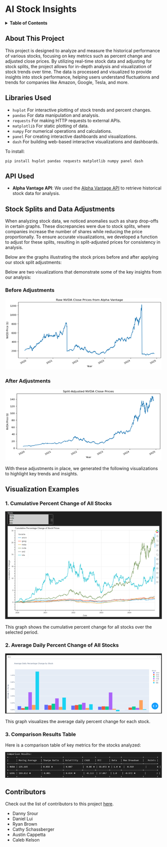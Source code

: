 # AI Stock Insights

<details>
  <summary><strong>Table of Contents</strong></summary>
  
  - [About This Project](#about-this-project)
  - [Libraries Used](#libraries-used)
  - [API Used](#api-used)
  - [Stock Splits and Data Adjustments](#stock-splits-and-data-adjustments)
  - [Visualization Examples](#visualization-examples)
  - [Contributors](#contributors)

</details>


## About This Project

This project is designed to analyze and measure the historical performance of various stocks, focusing on key metrics such as percent change and adjusted close prices. By utilizing real-time stock data and adjusting for stock splits, the project allows for in-depth analysis and visualization of stock trends over time. The data is processed and visualized to provide insights into stock performance, helping users understand fluctuations and trends for companies like Amazon, Google, Tesla, and more.

## Libraries Used

- `hvplot` For interactive plotting of stock trends and percent changes.
- `pandas` For data manipulation and analysis.
- `requests` For making HTTP requests to external APIs.
- `matplotlib` For static plotting of data.
- `numpy` For numerical operations and calculations.
- `panel` For creating interactive dashboards and visualizations.
- `dash` For building web-based interactive visualizations and dashboards.


To install:

```
pip install hvplot pandas requests matplotlib numpy panel dash
```

## API Used

- **Alpha Vantage API**: We used the [Alpha Vantage API](https://www.alphavantage.co/documentation/) to retrieve historical stock data for analysis.

## Stock Splits and Data Adjustments

When analyzing stock data, we noticed anomalies such as sharp drop-offs in certain graphs. These discrepancies were due to stock splits, where companies increase the number of shares while reducing the price proportionally. To ensure accurate visualizations, we developed a function to adjust for these splits, resulting in split-adjusted prices for consistency in analysis.

Below are the graphs illustrating the stock prices before and after applying our stock split adjustments:


Below are two visualizations that demonstrate some of the key insights from our analysis:

### Before Adjustments

![Before Adjustments](assets/before.png)

### After Adjustments

![After Adjustments](assets/after.png)

With these adjustments in place, we generated the following visualizations to highlight key trends and insights.

## Visualization Examples

### 1. Cumulative Percent Change of All Stocks

![Cumulative Percent Change](assets/cumulative.png)

This graph shows the cumulative percent change for all stocks over the selected period.

### 2. Average Daily Percent Change of All Stocks

![Average Daily Percent Change](assets/daily.png)

This graph visualizes the average daily percent change for each stock.

### 3. Comparison Results Table

Here is a comparison table of key metrics for the stocks analyzed:

![Comparison Results Table](assets/compare.png)

## Contributors

Check out the list of contributors to this project [here](https://github.com/srourdanny/stock_analysis/graphs/contributors).

- Danny Srour
- Daniel Lui
- Ryan Brown
- Cathy Schassberger
- Austin Cappetta
- Caleb Kelson

